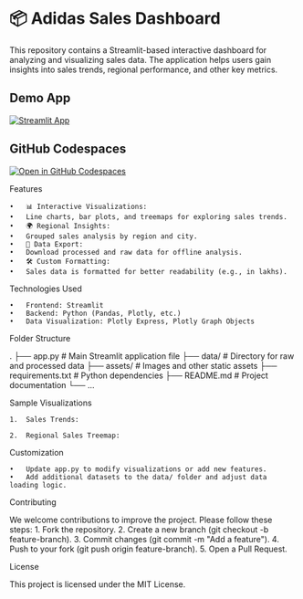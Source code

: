 # 📦 Adidas Sales Dashboard 

This repository contains a Streamlit-based interactive dashboard for analyzing and visualizing sales data. The application helps users gain insights into sales trends, regional performance, and other key metrics.


## Demo App

[![Streamlit App](https://static.streamlit.io/badges/streamlit_badge_black_white.svg)](https://adidas-sales-dashboard-121.streamlit.app/)

## GitHub Codespaces

[![Open in GitHub Codespaces](https://github.com/codespaces/badge.svg)](https://codespaces.new/streamlit/app-starter-kit?quickstart=1)

Features

	•	📊 Interactive Visualizations:
	•	Line charts, bar plots, and treemaps for exploring sales trends.
	•	🌍 Regional Insights:
	•	Grouped sales analysis by region and city.
	•	📁 Data Export:
	•	Download processed and raw data for offline analysis.
	•	🛠️ Custom Formatting:
	•	Sales data is formatted for better readability (e.g., in lakhs).

Technologies Used

	•	Frontend: Streamlit
	•	Backend: Python (Pandas, Plotly, etc.)
	•	Data Visualization: Plotly Express, Plotly Graph Objects

Folder Structure

.
├── app.py                 # Main Streamlit application file
├── data/                  # Directory for raw and processed data
├── assets/                # Images and other static assets
├── requirements.txt       # Python dependencies
├── README.md              # Project documentation
└── ...

Sample Visualizations

	1.	Sales Trends:

	2.	Regional Sales Treemap:

Customization

	•	Update app.py to modify visualizations or add new features.
	•	Add additional datasets to the data/ folder and adjust data loading logic.

Contributing

We welcome contributions to improve the project. Please follow these steps:
	1.	Fork the repository.
	2.	Create a new branch (git checkout -b feature-branch).
	3.	Commit changes (git commit -m "Add a feature").
	4.	Push to your fork (git push origin feature-branch).
	5.	Open a Pull Request.

License

This project is licensed under the MIT License.
